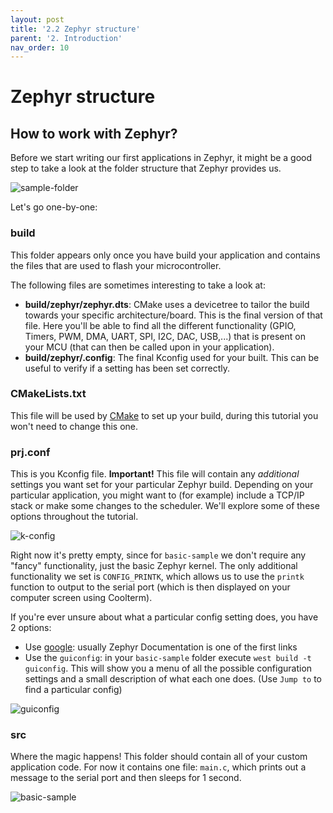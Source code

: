 ```yaml
---
layout: post
title: '2.2 Zephyr structure'
parent: '2. Introduction'
nav_order: 10
---
```


# Zephyr structure

## How to work with Zephyr?

Before we start writing our first applications in Zephyr, it might be a good step to take a look at the folder structure that Zephyr provides us.

![sample-folder](../../images/2-introduction/sample-folder.png)

Let's go one-by-one:

### build
This folder appears only once you have build your application and contains the files that are used to flash your microcontroller.

The following files are sometimes interesting to take a look at:
- **build/zephyr/zephyr.dts**: CMake uses a devicetree to tailor the build towards your specific architecture/board. This is the final version of that file. Here you'll be able to find all the different functionality (GPIO, Timers, PWM, DMA, UART, SPI, I2C, DAC, USB,...) that is present on your MCU (that can then be called upon in your application).
- **build/zephyr/.config**: The final Kconfig used for your built. This can be useful to verify if a setting has been set correctly.

### CMakeLists.txt
This file will be used by [CMake](https://en.wikipedia.org/wiki/CMake) to set up your build, during this tutorial you won't need to change this one.

### prj.conf
This is you Kconfig file. **Important!** This file will contain any *additional* settings you want set for your particular Zephyr build. Depending on your particular application, you might want to (for example) include a TCP/IP stack or make some changes to the scheduler. We'll explore some of these options throughout the tutorial.

![k-config](/images/2-introduction/k-config.png)

Right now it's pretty empty, since for `basic-sample` we don't require any "fancy" functionality, just the basic Zephyr kernel. The only additional functionality we set is `CONFIG_PRINTK`, which allows us to use the `printk` function to output to the serial port (which is then displayed on your computer screen using Coolterm).

If you're ever unsure about what a particular config setting does, you have 2 options:
- Use [google](https://www.google.com/search?client=firefox-b-d&q=zephyr+CONFIG_PRINTK): usually Zephyr Documentation is one of the first links
- Use the `guiconfig`: in your `basic-sample` folder execute `west build -t guiconfig`. This will show you a menu of all the possible configuration settings and a small description of what each one does. (Use `Jump to` to find a particular config)
  
![guiconfig](/images/2-introduction/guiconfig.png)

### src
Where the magic happens! This folder should contain all of your custom application code. For now it contains one file: `main.c`, which prints out a message to the serial port and then sleeps for 1 second.

![basic-sample](/images/2-introduction/basic-sample.png)